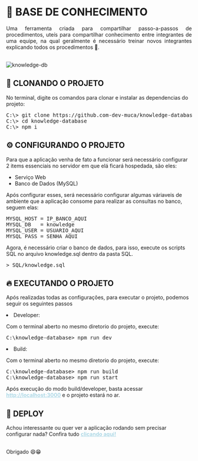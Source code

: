 # 📖 BASE DE CONHECIMENTO

<p style="text-align: justify">Uma ferramenta criada para compartilhar passo-a-passos de procedimentos, uteís para compartilhar conhecimento entre integrantes de uma equipe, na qual geralmente é necessário treinar novos integrantes explicando todos os procedimentos 🥸.</p>
<br />
<img src="https://i.imgur.com/WzgOVP4.png" alt="knowledge-db" />

## 🤖 CLONANDO O PROJETO

<p>No terminal, digite os comandos para clonar e instalar as dependencias do projeto:</p>
<pre>
C:\> git clone https://github.com-dev-muca/knowledge-database
C:\> cd knowledge-database
C:\> npm i
</pre>

## ⚙️ CONFIGURANDO O PROJETO

<p>Para que a aplicação venha de fato a funcionar será necessário configurar 2 items essenciais no servidor em que elá ficará hospedada, são eles:</p>
<ul>
    <li>Serviço Web</li>
    <li>Banco de Dados (MySQL)</li>
</ul>
<p>Após configurar esses, será necessário configurar algumas váriaveis de ambiente que a aplicação consome para realizar as consultas no banco, seguem elas:</p>
<pre ="javascript">
MYSQL_HOST = IP_BANCO_AQUI
MYSQL_DB   = knowledge
MYSQL_USER = USUARIO_AQUI
MYSQL_PASS = SENHA_AQUI
</pre>

<p>Agora, é necessário criar o banco de dados, para isso, execute os scripts SQL no arquivo knowledge.sql dentro da pasta SQL.</p>
<pre>> SQL/knowledge.sql</pre>

## 🔥 EXECUTANDO O PROJETO

<p>Após realizadas todas as configurações, para executar o projeto, podemos seguir os seguintes passos</p>

<li>Developer:</li>
<p>Com o terminal aberto no mesmo diretorio do projeto, execute:</p>
<pre>
C:\knowledge-database> npm run dev
</pre>

<li>Build:</li>
<p>Com o terminal aberto no mesmo diretorio do projeto, execute:</p>
<pre>
C:\knowledge-database> npm run build
C:\knowledge-database> npm run start
</pre>

Após execução do modo build/developer, basta acessar <a target="_blank" href="http://localhost:3000" style="color: lightblue; font-weight: bold">http://localhost:3000</a> e o projeto estará no ar.

## 🚀 DEPLOY

<p>Achou interessante ou quer ver a aplicação rodando sem precisar configurar nada? Confira tudo <a href="https://knowledge-dtb.vercel.app" target="_blank" style="color: lightblue; font-weight: bold" >clicando aqui!</a></p>

<br />
Obrigado 😄😁
